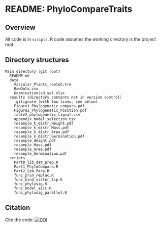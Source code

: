 # README: PhyloCompareTraits


## Overview

All code is in `scripts`. R code assumes the working directory is the project root. 

## Directory structures ##

```
Main directory (git root)
  README.md
  data
    Vascular_Plants_rooted.tre
    RawData.csv
    Germination(sd_se).xlsx
  results (directory contents not in version control)
    .gitignore (with two lines, see below)
    Figure1_Phylogenetic_compara.pdf
    Figure2_Phylogenetic_Position.pdf
    table2_phylogenetic_signal.csv
    appendix_model_selection.csv
    resample_k_distr_Height.pdf
    resample_k_distr_Mass.pdf
    resample_k_distr_Area.pdf
    resample_k_distr_Germination.pdf
    resample_Height.pdf
    resample_Mass.pdf
    resample_Area.pdf
    resample_Germination.pdf
  scripts
  	Part0_lib_dat_prep.R
  	Part1_PhyloCompara.R
  	Part2_Sim_Para.R
    func_prun_replac.R
    func_bind_sister_tip.R
    func_phylosig.R
    func_model_aicc.R
    func_phylosig_parallel.R
```
## Citation ##
Cite the code: [![DOI](https://zenodo.org/badge/480624515.svg)](https://zenodo.org/badge/latestdoi/480624515)

